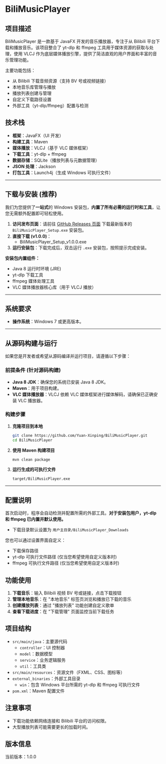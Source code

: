 ﻿# BiliMusicPlayer

## 项目描述

BiliMusicPlayer 是一款基于 JavaFX 开发的音乐播放器，专注于从 Bilibili 平台下载和播放音乐。该项目整合了 yt-dlp 和 ffmpeg 工具用于媒体资源的获取与处理，使用 VLCJ 作为底层媒体播放引擎，提供了简洁直观的用户界面和丰富的音乐管理功能。

主要功能包括：

- 从 Bilibili 下载音频资源（支持 BV 号或视频链接）
- 本地音乐库管理与播放
- 播放列表创建与管理
- 自定义下载路径设置
- 外部工具（yt-dlp/ffmpeg）配置与检测

## 技术栈

- **框架**：JavaFX（UI 开发）
- **构建工具**：Maven
- **媒体播放**：VLCJ（基于 VLC 媒体框架）
- **下载工具**：yt-dlp + ffmpeg
- **数据存储**：SQLite（播放列表与元数据管理）
- **JSON 处理**：Jackson
- **打包工具**：Launch4j（生成 Windows 可执行文件）

---

## 下载与安装 (推荐)

我们为您提供了**一站式**的 Windows 安装包，**内置了所有必需的运行时和工具**，让您无需额外配置即可轻松使用。

1. **访问发布页面**：请前往 [GitHub Releases 页面](https://github.com/Yuan-Xinping/BiliMusicPlayer/releases/latest) 下载最新版本的 `BiliMusicPlayer_Setup.exe` 安装包。
2. **直接下载 (v1.0.0)**：
   - BiliMusicPlayer_Setup_v1.0.0.exe
3. **运行安装包**：下载完成后，双击运行 `.exe` 安装包，按照提示完成安装。

**安装包内置组件：**

- Java 8 运行时环境 (JRE)
- yt-dlp 下载工具
- ffmpeg 媒体处理工具
- VLC 媒体播放器核心库（用于 VLCJ 播放）

---

## 系统要求

- **操作系统**：Windows 7 或更高版本。

---

## 从源码构建与运行

如果您是开发者或希望从源码编译并运行项目，请遵循以下步骤：

### 前提条件 (针对源码构建)

- **Java 8 JDK**：确保您的系统已安装 Java 8 JDK。
- **Maven**：用于项目构建。
- **VLC 媒体播放器**：VLCJ 依赖 VLC 媒体框架进行媒体解码，请确保已正确安装 VLC 播放器。

### 构建步骤

1. **克隆项目到本地**
   
   ```bash
   git clone https://github.com/Yuan-Xinping/BiliMusicPlayer.git
   cd BiliMusicPlayer
   ```
2. **使用 Maven 构建项目**
   
   ```bash
   mvn clean package
   ```
3. **运行生成的可执行文件**
   
   ```bash
   target/BiliMusicPlayer.exe
   ```

---

## 配置说明

首次启动时，程序会自动检测并配置所需的外部工具。**对于安装包用户，yt-dlp 和 ffmpeg 已内置并默认使用。**

- 下载目录默认设置为 `用户主目录/BiliMusicPlayer_Downloads`

您也可以通过设置界面自定义：

- 下载保存路径
- yt-dlp 可执行文件路径 (仅当您希望使用自定义版本时)
- ffmpeg 可执行文件路径 (仅当您希望使用自定义版本时)

## 功能使用

1. **下载音乐**：输入 Bilibili 视频 BV 号或链接，点击下载按钮
2. **管理本地音乐**：在 "本地音乐" 标签页浏览和播放已下载的音乐
3. **创建播放列表**：通过 "播放列表" 功能创建自定义歌单
4. **查看下载进度**：在 "下载管理" 页面监控当前下载任务

## 项目结构

- `src/main/java`：主要源代码
  - `controller`：UI 控制器
  - `model`：数据模型
  - `service`：业务逻辑服务
  - `util`：工具类
- `src/main/resources`：资源文件（FXML、CSS、图标等）
- `external_binaries`：外部工具目录
  - `win`：包含 Windows 平台所需的 yt-dlp 和 ffmpeg 可执行文件
- `pom.xml`：Maven 配置文件

## 注意事项

- 下载功能依赖网络连接和 Bilibili 平台的访问权限。
- 大型播放列表可能需要更长的加载时间。

## 版本信息

当前版本：1.0.0



